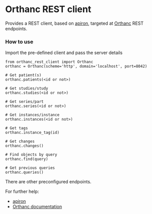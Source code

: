 # Orthanc REST client

Provides a REST client, based on [apiron](https://github.com/ithaka/apiron), targeted at [Orthanc](https://www.orthanc-server.com) REST endpoints.

### How to use

Import the pre-defined client and pass the server details

    from orthanc_rest_client import Orthanc
    orthanc = Orthanc(scheme='http', domain='localhost', port=8042)

    # Get patient(s)
    orthanc.patients(<id or not>)

    # Get studies/study
    orthanc.studies(<id or not>)

    # Get series/part
    orthanc.series(<id or not>)

    # Get instances/instance
    orthanc.instances(<id or not>)

    # Get tags
    orthanc.instance_tag(id)

    # Get changes
    orthanc.changes()

    # Find objects by query
    orthanc.find(query)

    # Get previous queries
    orthanc.queries()

There are other preconfigured endpoints.

For further help:
- [apiron](https://github.com/ithaka/apiron)
- [Orthanc documentation](http://book.orthanc-server.com)
